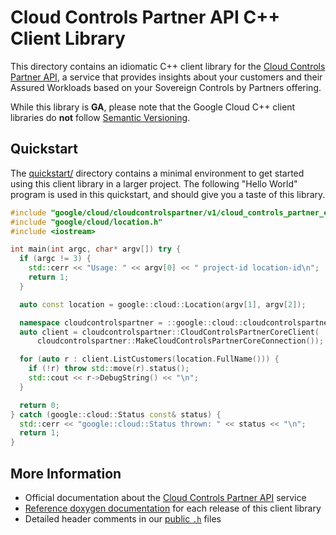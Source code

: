 # Cloud Controls Partner API C++ Client Library

This directory contains an idiomatic C++ client library for the
[Cloud Controls Partner API][cloud-service-docs], a service that provides
insights about your customers and their Assured Workloads based on your
Sovereign Controls by Partners offering.

While this library is **GA**, please note that the Google Cloud C++ client
libraries do **not** follow [Semantic Versioning](https://semver.org/).

## Quickstart

The [quickstart/](quickstart/README.md) directory contains a minimal environment
to get started using this client library in a larger project. The following
"Hello World" program is used in this quickstart, and should give you a taste of
this library.

<!-- inject-quickstart-start -->

```cc
#include "google/cloud/cloudcontrolspartner/v1/cloud_controls_partner_core_client.h"
#include "google/cloud/location.h"
#include <iostream>

int main(int argc, char* argv[]) try {
  if (argc != 3) {
    std::cerr << "Usage: " << argv[0] << " project-id location-id\n";
    return 1;
  }

  auto const location = google::cloud::Location(argv[1], argv[2]);

  namespace cloudcontrolspartner = ::google::cloud::cloudcontrolspartner_v1;
  auto client = cloudcontrolspartner::CloudControlsPartnerCoreClient(
      cloudcontrolspartner::MakeCloudControlsPartnerCoreConnection());

  for (auto r : client.ListCustomers(location.FullName())) {
    if (!r) throw std::move(r).status();
    std::cout << r->DebugString() << "\n";
  }

  return 0;
} catch (google::cloud::Status const& status) {
  std::cerr << "google::cloud::Status thrown: " << status << "\n";
  return 1;
}
```

<!-- inject-quickstart-end -->

## More Information

- Official documentation about the
  [Cloud Controls Partner API][cloud-service-docs] service
- [Reference doxygen documentation][doxygen-link] for each release of this
  client library
- Detailed header comments in our [public `.h`][source-link] files

[cloud-service-docs]: https://cloud.google.com/sovereign-controls-by-partners/docs
[doxygen-link]: https://cloud.google.com/cpp/docs/reference/cloudcontrolspartner/latest/
[source-link]: https://github.com/googleapis/google-cloud-cpp/tree/main/google/cloud/cloudcontrolspartner
